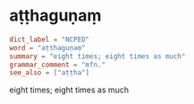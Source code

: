 # aṭṭhaguṇaṃ

``` toml
dict_label = "NCPED"
word = "aṭṭhaguṇaṃ"
summary = "eight times; eight times as much"
grammar_comment = "mfn."
see_also = ["aṭṭha"]
```

eight times; eight times as much

